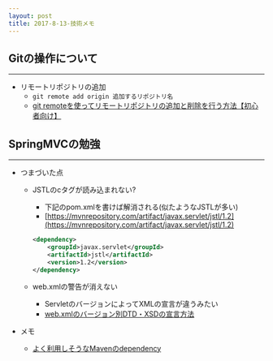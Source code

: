 ```yaml
---
layout: post
title: 2017-8-13-技術メモ
---
```


## Gitの操作について
---

- リモートリポジトリの追加
    - `git remote add origin 追加するリポジトリ名`
    - [git remoteを使ってリモートリポジトリの追加と削除を行う方法【初心者向け】](https://techacademy.jp/magazine/10268)

## SpringMVCの勉強
---

- つまづいた点
    - JSTLのcタグが読み込まれない?
        - 下記のpom.xmlを書けば解消される(似たようなJSTLが多い)
         - [https://mvnrepository.com/artifact/javax.servlet/jstl/1.2](https://mvnrepository.com/artifact/javax.servlet/jstl/1.2)


        ```xml
        <dependency>
            <groupId>javax.servlet</groupId>
            <artifactId>jstl</artifactId>
            <version>1.2</version>
        </dependency>
        ```


    - web.xmlの警告が消えない
        - ServletのバージョンによってXMLの宣言が違うみたい
        - [web.xmlのバージョン別DTD・XSDの宣言方法](http://kokuzawa.github.io/blog/2015/04/07/web-dot-xmlfalsebaziyonbie-dtdxsdfalsexuan-yan-fang-fa/)

- メモ
    - [よく利用しそうなMavenのdependency](http://qiita.com/opengl-8080/items/629947d3c5a5f38ba6d5)
